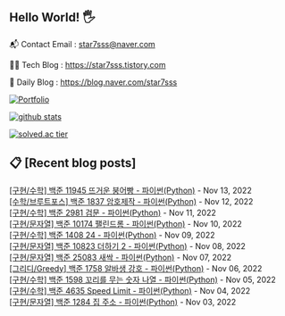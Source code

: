 ## Hello World! 🖐

📬 Contact Email : star7sss@naver.com

👨‍💻 Tech Blog : https://star7sss.tistory.com

🤪 Daily Blog : https://blog.naver.com/star7sss

[![Portfolio](https://img.shields.io/badge/Portfolio-%23000000.svg?style=for-the-badge&logo=firefox&logoColor=#FF7139)](https://fern-way-13f.notion.site/Jang-Thang-3b7b327981a2456c8ee5952eadb848b9)

[![github stats](https://github-readme-stats.vercel.app/api?username=jangThang&show_icons=true&hide_border=False)](https://star7sss.tistory.com)

[![solved.ac tier](http://mazassumnida.wtf/api/v2/generate_badge?boj=star7sss)](https://solved.ac/star7sss)

## 📋 [Recent blog posts]
[[구현/수학] 백준 11945 뜨거운 붕어빵 - 파이썬(Python)](https://star7sss.tistory.com/549) - Nov 13, 2022<br>
[[수학/브루트포스] 백준 1837 암호제작 - 파이썬(Python)](https://star7sss.tistory.com/590) - Nov 12, 2022<br>
[[구현/수학] 백준 2981 검문 - 파이썬(Python)](https://star7sss.tistory.com/548) - Nov 11, 2022<br>
[[구현/문자열] 백준 10174 팰린드롬 - 파이썬(Python)](https://star7sss.tistory.com/547) - Nov 10, 2022<br>
[[구현/수학] 백준 1408 24 - 파이썬(Python)](https://star7sss.tistory.com/589) - Nov 09, 2022<br>
[[구현/문자열] 백준 10823 더하기 2 - 파이썬(Python)](https://star7sss.tistory.com/545) - Nov 08, 2022<br>
[[구현/문자열] 백준 25083 새싹 - 파이썬(Python)](https://star7sss.tistory.com/544) - Nov 07, 2022<br>
[[그리디/Greedy] 백준 1758 알바생 강호 - 파이썬(Python)](https://star7sss.tistory.com/588) - Nov 06, 2022<br>
[[구현/수학] 백준 1598 꼬리를 무는 숫자 나열 - 파이썬(Python)](https://star7sss.tistory.com/538) - Nov 05, 2022<br>
[[구현/수학] 백준 4635 Speed Limit - 파이썬(Python)](https://star7sss.tistory.com/537) - Nov 04, 2022<br>
[[구현/문자열] 백준 1284 집 주소 - 파이썬(Python)](https://star7sss.tistory.com/536) - Nov 03, 2022<br>
